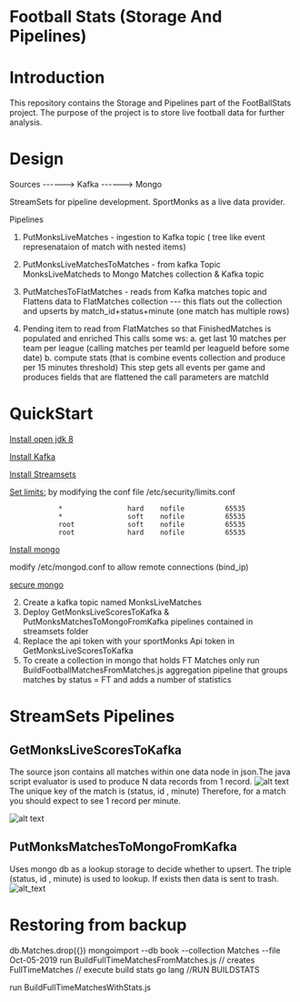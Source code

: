 # Football Stats (Storage And Pipelines)

# Introduction 
This repository contains the Storage and Pipelines part of the FootBallStats project.
The purpose of the project is to store live football data for further analysis.


# Design 

Sources ------> Kafka ------> Mongo 
                                  
StreamSets for pipeline development.
SportMonks as a live data provider.

Pipelines 
1. PutMonksLiveMatches - ingestion to Kafka topic ( tree like event represenataion of match with nested items)
2.  PutMonksLiveMatchesToMatches - from kafka Topic MonksLiveMatcheds to Mongo Matches collection & Kafka topic  
3.  PutMatchesToFlatMatches - reads from Kafka matches topic and Flattens data to FlatMatches collection --- this flats out the collection and upserts by match_id+status+minute (one match has multiple rows)

4. Pending item to read from FlatMatches so that FinishedMatches is populated  and enriched 
This calls some ws:
              a. get last 10 matches per team per league (calling matches per teamId per leagueId before some date) 
              b. compute stats (that is combine events collection and produce per 15 minutes threshold) This step 
                 gets all events per game and produces fields that are flattened
                 the call parameters are  matchId 
                 
              
              


# QuickStart 
[Install open jdk 8](https://www.digitalocean.com/community/tutorials/how-to-install-java-with-apt-on-ubuntu-18-04)

[Install Kafka](https://www.digitalocean.com/community/tutorials/how-to-install-apache-kafka-on-ubuntu-18-04)

[Install Streamsets](https://streamsets.com/documentation/datacollector/latest/help/datacollector/UserGuide/Installation/Install_title.html) 
   
[Set limits:](https://superuser.com/questions/1200539/cannot-increase-open-file-limit-past-4096-ubuntu)
   by modifying the conf file /etc/security/limits.conf
            
                *                hard    nofile          65535
                *                soft    nofile          65535
                root             soft    nofile          65535
                root             hard    nofile          65535

[Install mongo](https://itsfoss.com/install-mongodb-ubuntu/#install-from-ubuntu-repository)
   
   modify /etc/mongod.conf to allow remote connections (bind_ip) 
   
[secure mongo](https://www.digitalocean.com/community/tutorials/how-to-install-and-secure-mongodb-on-ubuntu-16-04)
    
2.  Create a kafka topic named MonksLiveMatches
3.  Deploy  GetMonksLiveScoresToKafka & PutMonksMatchesToMongoFromKafka pipelines contained in streamsets folder 
4.  Replace the api token with your sportMonks Api token in GetMonksLiveScoresToKafka
5.  To create a collection in mongo that holds FT Matches only run BuildFootballMatchesFromMatches.js  aggregation pipeline that groups matches by status = FT and adds a number of statistics 

# StreamSets Pipelines 
## GetMonksLiveScoresToKafka 
The source json contains all matches within one data node in json.The java script evaluator is used to produce N data records from 1 record.
![alt text](https://github.com/athanikos/Football_Stats_Storage_And_Pipelines/blob/master/screenshots/GetMonkLiveScoresToKafka_one_to_many.png)
The unique key of the match is (status, id , minute)
Therefore, for a match you should expect to see 1 record per minute. 

![alt text](https://github.com/athanikos/Football_Stats_Storage_And_Pipelines/blob/master/screenshots/GetMonksLiveScoresToKafka.png)
## PutMonksMatchesToMongoFromKafka  
Uses mongo db as a lookup storage to decide whether to upsert. 
The triple (status, id , minute) is used to lookup.
If exists then data is sent to trash.
![alt_text](https://github.com/athanikos/Football_Stats_Storage_And_Pipelines/blob/master/screenshots/PutMonksMatchesToMongoFromKafka.png)




# Restoring from backup 
db.Matches.drop({})
mongoimport --db book --collection Matches --file Oct-05-2019
run BuildFullTimeMatchesFromMatches.js   // creates FullTimeMatches
                                         // execute build stats go lang 
                                         //RUN BUILDSTATS 
                                        
run BuildFullTimeMatchesWithStats.js   







